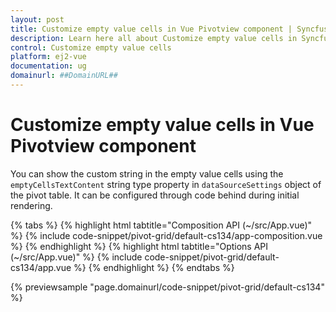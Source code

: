 ```yaml
---
layout: post
title: Customize empty value cells in Vue Pivotview component | Syncfusion
description: Learn here all about Customize empty value cells in Syncfusion Vue Pivotview component of Syncfusion Essential JS 2 and more.
control: Customize empty value cells 
platform: ej2-vue
documentation: ug
domainurl: ##DomainURL##
---
```


# Customize empty value cells in Vue Pivotview component

You can show the custom string in the empty value cells using the `emptyCellsTextContent` string type property in `dataSourceSettings` object of the pivot table. It can be configured through code behind during initial rendering.

{% tabs %}
{% highlight html tabtitle="Composition API (~/src/App.vue)" %}
{% include code-snippet/pivot-grid/default-cs134/app-composition.vue %}
{% endhighlight %}
{% highlight html tabtitle="Options API (~/src/App.vue)" %}
{% include code-snippet/pivot-grid/default-cs134/app.vue %}
{% endhighlight %}
{% endtabs %}
        
{% previewsample "page.domainurl/code-snippet/pivot-grid/default-cs134" %}